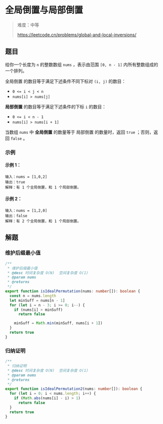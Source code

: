 # 全局倒置与局部倒置

> 难度：中等
>
> https://leetcode.cn/problems/global-and-local-inversions/

## 题目

给你一个长度为 `n` 的整数数组 `nums` ，表示由范围 `[0, n - 1]` 内所有整数组成的一个排列。

全局倒置 的数目等于满足下述条件不同下标对 `(i, j)` 的数目：

- `0 <= i < j < n`
- `nums[i] > nums[j]`

**局部倒置** 的数目等于满足下述条件的下标 `i` 的数目：

- `0 <= i < n - 1`
- `nums[i] > nums[i + 1]`

当数组 `nums` 中 **全局倒置** 的数量等于 局部倒置 的数量时，返回 `true` ；否则，返回 `false` 。

### 示例

#### 示例 1：

```
输入：nums = [1,0,2]
输出：true
解释：有 1 个全局倒置，和 1 个局部倒置。
```

#### 示例 2：

```
输入：nums = [1,2,0]
输出：false
解释：有 2 个全局倒置，和 1 个局部倒置。
```

## 解题

### 维护后缀最小值

```ts 
/**
 * 维护后缀最小值
 * @desc 时间复杂度 O(N)  空间复杂度 O(1)
 * @param nums
 * @returns
 */
export function isIdealPermutation(nums: number[]): boolean {
  const n = nums.length
  let minSuff = nums[n - 1]
  for (let i = n - 3; i >= 0; i--) {
    if (nums[i] > minSuff)
      return false

    minSuff = Math.min(minSuff, nums[i + 1])
  }
  return true
}
```

### 归纳证明

```ts
/**
 * 归纳证明
 * @desc 时间复杂度 O(N)  空间复杂度 O(1)
 * @param nums
 * @returns
 */
export function isIdealPermutation2(nums: number[]): boolean {
  for (let i = 0; i < nums.length; i++) {
    if (Math.abs(nums[i] - i) > 1)
      return false
  }
  return true
}
```